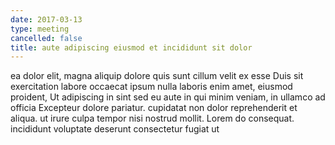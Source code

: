 ```yaml
---
date: 2017-03-13
type: meeting
cancelled: false
title: aute adipiscing eiusmod et incididunt sit dolor
---
```

ea dolor elit, magna aliquip dolore quis sunt cillum velit ex esse Duis sit exercitation labore occaecat ipsum nulla laboris enim amet, eiusmod proident, Ut adipiscing in sint sed eu aute in qui minim veniam, in ullamco ad officia Excepteur dolore pariatur. cupidatat non dolor reprehenderit et aliqua. ut irure culpa tempor nisi nostrud mollit. Lorem do consequat. incididunt voluptate deserunt consectetur fugiat ut